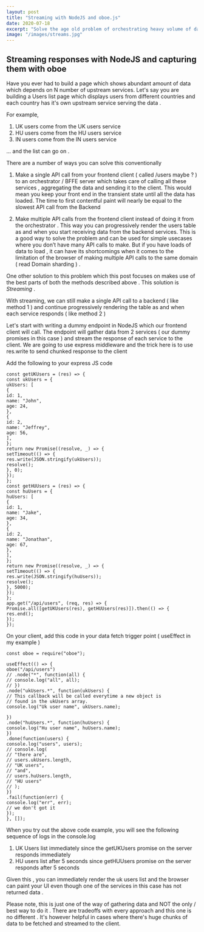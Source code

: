 ```yaml
---
layout: post
title: "Streaming with NodeJS and oboe.js"
date: 2020-07-18
excerpt: "Solve the age old problem of orchestrating heavy volume of data and progressively rendering your UI with NodeJS / oboe"
image: "/images/streams.jpg"
---
```


## Streaming responses with NodeJS and capturing them with oboe

Have you ever had to build a page which shows abundant amount of data which depends on N number of upstream services. Let's say you are building a Users list page which displays users from different countries and each country has it's own upstream service serving the data .

For example, 

1. UK users come from the UK users service 
2. HU users come from the HU users service 
3. IN users come from the IN users service

… and the list can go on .

There are a number of ways you can solve this conventionally

1. Make a single API call from your frontend client ( called /users maybe ? ) to an orchestrator / BFFE server
    which takes care of calling all these services , aggregating the data and sending it to the client.
    This would mean you keep your front end in the transient state until all the data has loaded.
    The time to first contentful paint will nearly be equal to the slowest API call from the Backend
        
2. Make multiple API calls from the frontend client instead of doing it from the orchestrator .
    This way you can progressively render the users table as and when you start receiving data from 
    the backend services. This is a good way to solve the problem and can be used for simple usecases
    where you don’t have many API calls to make. But if you have loads of data to load ,
    it can have its shortcomings when it comes to the limitation of the browser of making 
    multiple API calls to the same domain ( read Domain sharding ) .

One other solution to this problem which this post focuses on makes use of the best parts of both the methods described above . This solution is *Streaming* .

With streaming, we can still make a single API call to a backend ( like method 1 ) and continue progressively rendering the table as and when each service responds ( like method 2 )

Let's start with writing a dummy endpoint in NodeJS which our frontend client will call. The endpoint will gather data from 2 services ( our dummy promises in this case ) and stream the response of each service to the client. We are going to use express middleware and the trick here is to use res.write to send chunked response to the client

Add the following to your express JS code

```
const getUKUsers = (res) => {
const ukUsers = {
ukUsers: [
{
id: 1,
name: "John",
age: 24,
},
{
id: 2,
name: "Jeffrey",
age: 56,
],
};
return new Promise((resolve, _) => {
setTimeout(() => {
res.write(JSON.stringify(ukUsers));
resolve();
}, 0);
});
};
const getHUUsers = (res) => {
const huUsers = {
huUsers: [
{
id: 1,
name: "Jake",
age: 34,
},
{
id: 2,
name: "Jonathan",
age: 67,
},
],
};
return new Promise((resolve, _) => {
setTimeout(() => {
res.write(JSON.stringify(huUsers));
resolve();
}, 5000);
});
};
app.get("/api/users", (req, res) => {
Promise.all([getUKUsers(res), getHUUsers(res)]).then(() => {
res.end();
});
});
```

On your client, add this code in your data fetch trigger point ( useEffect in my example )


```
const oboe = require("oboe");

useEffect(() => {
oboe("/api/users")
// .node("*", function(all) {
// console.log("all", all);
// })
.node("ukUsers.*", function(ukUsers) {
// This callback will be called everytime a new object is
// found in the ukUsers array.
console.log("Uk user name", ukUsers.name);

})
.node("huUsers.*", function(huUsers) {
console.log("Hu user name", huUsers.name);
})
.done(function(users) {
console.log("users", users);
// console.log(
// "there are",
// users.ukUsers.length,
// "UK users",
// "and",
// users.huUsers.length,
// "HU users"
// );
})
.fail(function(err) {
console.log("err", err);
// we don't got it
});
}, []);
```

When you try out the above code example, you will see the following sequence of logs in the console.log

 1. UK Users list immediately since the getUKUsers promise on the server responds immediately
 2. HU users list after 5 seconds since getHUUsers promise on the server responds after 5 seconds

Given this , you can immediately render the uk users list and the browser can paint your UI even though one of the services in this case has not returned data .

Please note, this is just one of the way of gathering data and NOT the only / best way to do it . There are tradeoffs with every approach and this one is no different . It's however helpful in cases where there's huge chunks of data to be fetched and streamed to the client.
